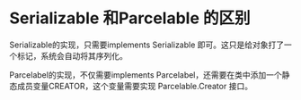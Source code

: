 # Serializable 和Parcelable 的区别

Serializable的实现，只需要implements  Serializable 即可。这只是给对象打了一个标记，系统会自动将其序列化。

Parcelabel的实现，不仅需要implements  Parcelabel，还需要在类中添加一个静态成员变量CREATOR，这个变量需要实现 Parcelable.Creator 接口。
